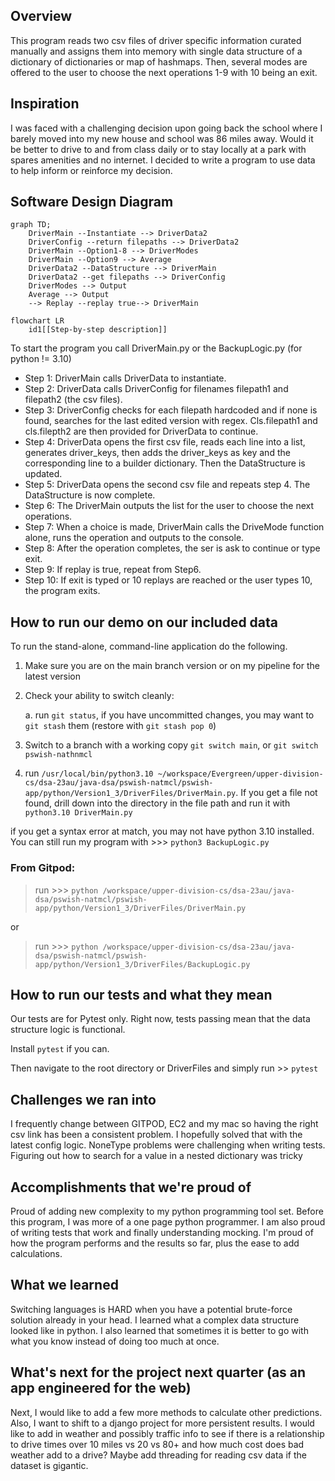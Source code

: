 ## Overview
This program reads two csv files of driver specific information curated manually and assigns them into memory with single data structure of a dictionary of dictionaries or map of hashmaps.
Then, several modes are offered to the user to choose the next operations 1-9 with 10 being an exit.

## Inspiration
I was faced with a challenging decision upon going back the school where I barely moved into my new house and school was 86 miles away. Would it be better to drive to and from class daily or to stay locally at a park with spares amenities and no internet. I decided to write a program to use data to help inform or reinforce my decision.

## Software Design Diagram
```mermaid
graph TD;
    DriverMain --Instantiate --> DriverData2
    DriverConfig --return filepaths --> DriverData2
    DriverMain --Option1-8 --> DriverModes
    DriverMain --Option9 --> Average
    DriverData2 --DataStructure --> DriverMain
    DriverData2 --get filepaths --> DriverConfig
    DriverModes --> Output
    Average --> Output
    --> Replay --replay true--> DriverMain

```
```mermaid
flowchart LR
    id1[[Step-by-step description]]
````
To start the program you call DriverMain.py or the BackupLogic.py (for python != 3.10)

* Step 1: DriverMain calls DriverData to instantiate.
* Step 2: DriverData calls DriverConfig for filenames filepath1 and filepath2 (the csv files).
* Step 3: DriverConfig checks for each filepath hardcoded and if none is found, searches for the last edited version with regex. Cls.filepath1 and cls.filepth2 are then provided for DriverData to continue.
* Step 4: DriverData opens the first csv file, reads each line into a list, generates driver_keys, then adds the driver_keys as key and the corresponding line to a builder dictionary. Then the DataStructure is updated.
* Step 5: DriverData opens the second csv file and repeats step 4. The DataStructure is now complete.
* Step 6: The DriverMain outputs the list for the user to choose the next operations.
* Step 7: When a choice is made, DriverMain calls the DriveMode function alone, runs the operation and outputs to the console.
* Step 8: After the operation completes, the ser is ask to continue or type exit.
* Step 9: If replay is true, repeat from Step6.
* Step 10: If exit is typed or 10 replays are reached or the user types 10, the program exits.
## How to run our demo on our included data
To run the stand-alone, command-line application do the following.
    
1. Make sure you are on the main branch version or on my pipeline for the latest version
        
2. Check your ability to switch cleanly:
    
    a. run  `git status`, if you have uncommitted changes, you may want to `git stash` them (restore with `git stash pop 0`)

3. Switch to a branch with a working copy
    `git switch main`,  or   `git switch pswish-nathnmcl`

4. run `/usr/local/bin/python3.10 ~/workspace/Evergreen/upper-division-cs/dsa-23au/java-dsa/pswish-natmcl/pswish-app/python/Version1_3/DriverFiles/DriverMain.py`. If you get a file not found, drill down into the directory in the file path and run it with `python3.10 DriverMain.py`

if you get a syntax error at match, you may not have python 3.10 installed. You can still run my program with >>> `python3 BackupLogic.py`

### From Gitpod:
> run >>> `python /workspace/upper-division-cs/dsa-23au/java-dsa/pswish-natmcl/pswish-app/python/Version1_3/DriverFiles/DriverMain.py`

or
>run >>> `python /workspace/upper-division-cs/dsa-23au/java-dsa/pswish-natmcl/pswish-app/python/Version1_3/DriverFiles/BackupLogic.py`

## How to run our tests and what they mean
Our tests are for Pytest only. 
Right now, tests passing mean that the data structure logic is functional. 

Install `pytest` if you can. 

Then navigate to the root directory or DriverFiles and simply run >> `pytest`

## Challenges we ran into
I frequently change between GITPOD, EC2 and my mac so having the right csv link has been a consistent problem. I hopefully solved that with the latest config logic. 
NoneType problems were challenging when writing tests.
Figuring out how to search for a value in a nested dictionary was tricky

## Accomplishments that we're proud of
Proud of adding new complexity to my python programming tool set. Before this program, I was more of a one page python programmer. I am also proud of writing tests that work and finally understanding mocking.
I'm proud of how the program performs and the results so far, plus the ease to add calculations.

## What we learned
Switching languages is HARD when you have a potential brute-force solution already in your head.
I learned what a complex data structure looked like in python. I also learned that sometimes it is better to go with what you know instead of doing too much at once.

## What's next for the project next quarter (as an app engineered for the web)
Next, I would like to add a few more methods to calculate other predictions. Also, I want to shift to a django project for more persistent results. I would like to add in weather and possibly traffic info to see if there is a relationship to drive times over 10 miles vs 20 vs 80+ and how much cost does bad weather add to a drive? Maybe add threading for reading csv data if the dataset is gigantic.
